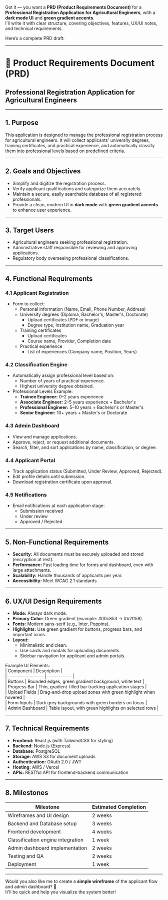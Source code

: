 Got it — you want a **PRD (Product Requirements Document)** for a **Professional Registration Application for Agricultural Engineers**, with a **dark mode UI** and **green gradient accents**.  
I'll write it with clear structure, covering objectives, features, UX/UI notes, and technical requirements.

Here’s a complete PRD draft:

---

# 📄 Product Requirements Document (PRD)  
## Professional Registration Application for Agricultural Engineers

---

## 1. Purpose

This application is designed to manage the professional registration process for agricultural engineers. It will collect applicants' university degrees, training certificates, and practical experience, and automatically classify them into professional levels based on predefined criteria.

---

## 2. Goals and Objectives

- Simplify and digitize the registration process.
- Verify applicant qualifications and categorize them accurately.
- Maintain a secure, easily searchable database of all registered professionals.
- Provide a clean, modern UI in **dark mode** with **green gradient accents** to enhance user experience.

---

## 3. Target Users

- Agricultural engineers seeking professional registration.
- Administrative staff responsible for reviewing and approving applications.
- Regulatory body overseeing professional classifications.

---

## 4. Functional Requirements

### 4.1 Applicant Registration
- Form to collect:
  - Personal information (Name, Email, Phone Number, Address)
  - University degrees (Diploma, Bachelor's, Master's, Doctorate)
    - Upload certificates (PDF or image)
    - Degree type, Institution name, Graduation year
  - Training certificates
    - Upload certificates
    - Course name, Provider, Completion date
  - Practical experience
    - List of experiences (Company name, Position, Years)

### 4.2 Classification Engine
- Automatically assign professional level based on:
  - Number of years of practical experience.
  - Highest university degree obtained.
- Professional Levels Example:
  - **Trainee Engineer:** 0–2 years experience
  - **Associate Engineer:** 2–5 years experience + Bachelor's
  - **Professional Engineer:** 5–10 years + Bachelor's or Master's
  - **Senior Engineer:** 10+ years + Master's or Doctorate

### 4.3 Admin Dashboard
- View and manage applications.
- Approve, reject, or request additional documents.
- Search, filter, and sort applications by name, classification, or degree.

### 4.4 Applicant Portal
- Track application status (Submitted, Under Review, Approved, Rejected).
- Edit profile details until submission.
- Download registration certificate upon approval.

### 4.5 Notifications
- Email notifications at each application stage:
  - Submission received
  - Under review
  - Approved / Rejected

---

## 5. Non-Functional Requirements

- **Security:** All documents must be securely uploaded and stored (encryption at rest).
- **Performance:** Fast loading time for forms and dashboard, even with large attachments.
- **Scalability:** Handle thousands of applicants per year.
- **Accessibility:** Meet WCAG 2.1 standards.

---

## 6. UX/UI Design Requirements

- **Mode:** Always dark mode.
- **Primary Color:** Green gradient (example: #00c853 → #b2ff59).
- **Fonts:** Modern sans-serif (e.g., Inter, Poppins).
- **Highlights:** Use green gradient for buttons, progress bars, and important icons.
- **Layout:** 
  - Minimalistic and clean.
  - Use cards and modals for uploading documents.
  - Sidebar navigation for applicant and admin portals.

Example UI Elements:  
| Component         | Description |  
|-------------------|-------------|  
| Buttons           | Rounded edges, green gradient background, white text |  
| Progress Bar      | Thin, gradient-filled bar tracking application stages |  
| Upload Fields     | Drag-and-drop upload zones with green highlight when hovered |  
| Form Inputs       | Dark grey backgrounds with green borders on focus |  
| Admin Dashboard   | Table layout, with green highlights on selected rows |

---

## 7. Technical Requirements

- **Frontend:** React.js (with TailwindCSS for styling)
- **Backend:** Node.js (Express)
- **Database:** PostgreSQL
- **Storage:** AWS S3 for document uploads
- **Authentication:** OAuth 2.0 / JWT
- **Hosting:** AWS / Vercel
- **APIs:** RESTful API for frontend-backend communication

---

## 8. Milestones

| Milestone                     | Estimated Completion |  
|--------------------------------|-----------------------|  
| Wireframes and UI design       | 2 weeks               |  
| Backend and Database setup     | 3 weeks               |  
| Frontend development           | 4 weeks               |  
| Classification engine integration | 1 week             |  
| Admin dashboard implementation | 2 weeks               |  
| Testing and QA                 | 2 weeks               |  
| Deployment                     | 1 week                |

---

Would you also like me to create a **simple wireframe** of the applicant flow and admin dashboard? 🚀  
It'll be quick and help you visualize the system better!